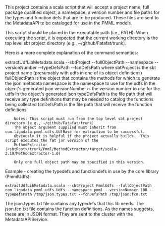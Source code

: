 This project contains a scala script that will accept a project name, full package qualified object, a namespace, a version number and file paths for the types and function defs that are to be produced.  These files are sent to the MetadataAPI to be cataloged for use in the PMML models.

This script should be placed in the executable path (i.e., PATH).  When executing the script, it is expected that the
current working directory is the top level sbt project directory (e.g., ~/github/Fatafat/trunk).

Here is a more complete explanation of the command semantics:

extractUdfLibMetadata.scala --sbtProject <projectName> 
                            --fullObjectPath <full pkg qualifed object name> 
                            --namespace <namespace to use when generating JSON fcn objects> 
                            --versionNumber <numeric version to use>
                            --typeDefsPath <types file path>
                            --fcnDefsPath <function definition file path>
        where sbtProject is the sbt project name (presumably with udfs in one of its object definitions)
              fullObjectPath is the object that contains the methods for which to generate the json metadata
              namespace is the namespace to use for the udfs in the object's generated json
              versionNumber is the version number to use for the udfs in the object's generated json
              typeDefsPath is the file path that will receive any type definitions that may be needed to catalog the functions
                 being collected
              fcnDefsPath is the file path that will receive the function definitions
      
        Notes: This script must run from the top level sbt project directory (e.g., ~/github/Fatafat/trunk)
        The object argument supplied must inherit from com.ligadata.pmml.udfs.UdfBase for extraction to be successful.
        Obviously it is helpful if the project actually builds.  This script executes the fat jar version of the 
        MethodExtractor (<sbtRoot>/trunk/Pmml/MethodExtractor/target/scala-2.10/MethodExtractor-1.0)

        Only one full object path may be specified in this version.
      


Example - creating the typedefs and functiondefs in use by the core library (PmmlUdfs):

	extractUdfLibMetadata.scala --sbtProject PmmlUdfs --fullObjectPath com.ligadata.pmml.udfs.Udfs --namespace pmml --versionNumber 100 --typeDefsPath /tmp/json.types.txt --fcnDefsPath /tmp/json.fcn.txt

The json.types.txt file contains any typedefs that this lib needs.  The json.fcn.txt file contains the function definitions.  As the names suggests, these are in JSON format.  They are sent to the <product name> cluster with the MetadataAPIService.

